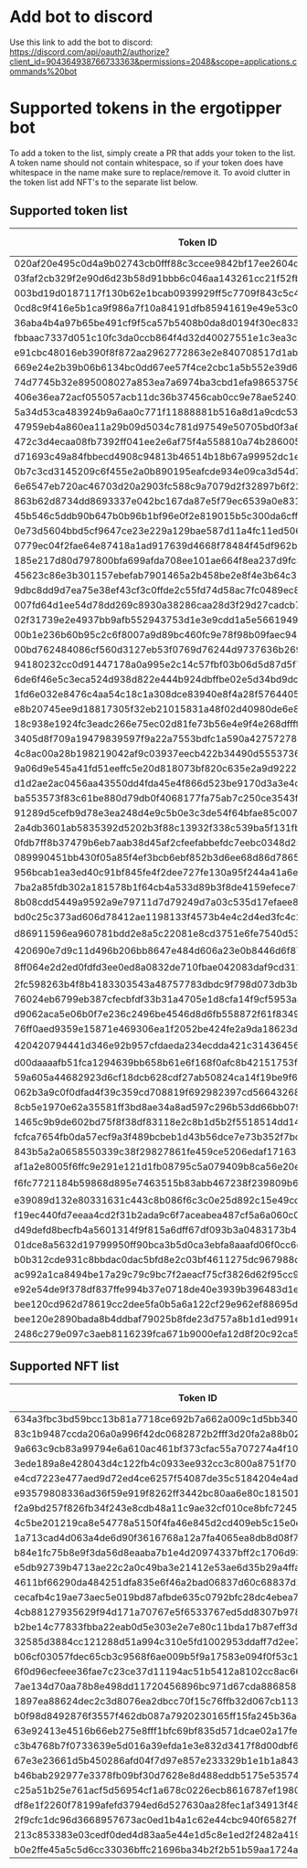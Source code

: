 # Add bot to discord
Use this link to add the bot to discord: https://discord.com/api/oauth2/authorize?client_id=904364938766733363&permissions=2048&scope=applications.commands%20bot

# Supported tokens in the ergotipper bot

To add a token to the list, simply create a PR that adds your token to the list. A token name should not contain whitespace, so if your token does have whitespace in the name make sure to replace/remove it. To avoid clutter in the token list add NFT's to the separate list below.

## Supported token list
| Token ID | Token Name | Token decimals |
| --- | --- | --- |
| 020af20e495c0d4a9b02743cb0fff88c3ccee9842bf17ee2604d7f50531c879a | ErgoTipperTest | 2 |  
| 03faf2cb329f2e90d6d23b58d91bbb6c046aa143261cc21f52fbe2824bfcbf04 | SigUSD | 2 |  
| 003bd19d0187117f130b62e1bcab0939929ff5c7709f843c5c4dd158949285d0 | SigRSV | 0 |  
| 0cd8c9f416e5b1ca9f986a7f10a84191dfb85941619e49e53c0dc30ebf83324b | COMET | 0 |  
| 36aba4b4a97b65be491cf9f5ca57b5408b0da8d0194f30ec8330d1e8946161c1 | Erdoge | 0 |  
| fbbaac7337d051c10fc3da0ccb864f4d32d40027551e1c3ea3ce361f39b91e40 | kushti | 0 | 
| e91cbc48016eb390f8f872aa2962772863e2e840708517d1ab85e57451f91bed | Ergold | 0 | 
| 669e24e2b39b06b6134bc0dd67ee57f4ce2cbc1a5b552e39d655737a05f6f384 | Have_A_Nice_Day | 0 | 
| 74d7745b32e895008027a853ea7a6974ba3cbd1efa986537563c12d6ab22c506 | thisguyfucks | 0 | 
| 406e36ea72acf055057acb11dc36b37456cab0cc9e78ae52402eb8ad3509790f | ErgTip | 0 | 
| 5a34d53ca483924b9a6aa0c771f11888881b516a8d1a9cdc535d063fe26d065e | LunaDog | 8 | 
| 47959eb4a860ea11a29b09d5034c781d97549e50705bd0f3a6ea0303e03af6f0 | LambChops | 2 | 
| 472c3d4ecaa08fb7392ff041ee2e6af75f4a558810a74b28600549d5392810e8 | NETA | 6 | 
| d71693c49a84fbbecd4908c94813b46514b18b67a99952dc1e6e4791556de413 | ergopad | 2 | 
| 0b7c3cd3145209c6f455e2a0b890195eafcde934e09ca3d54d7972d1f1ce3c44 | ValleyDAO | 1 | 
| 6e6547eb720ac46703d20a2903fc588c9a7079d2f32897b6f222cf443c5cdac7 | ChickenNuggies | 3 | 
| 863b62d8734dd8693337e042bc167da87e5f79ec6539a0e831f75535e33bafd0 | CyberPixels | 2 | 
| 45b546c5ddb90b647b0b96b1bf96e0f2e819015b5c300da6cff3c1a2863222c1 | commons | 0 | 
| 0e73d5604bbd5cf9647ce23e229a129bae587d11a4fc11ed5068aec3a2f62c06 | EASA | 0 | 
| 0779ec04f2fae64e87418a1ad917639d4668f78484f45df962b0dec14a2591d2 | MiGoreng | 0 | 
| 185e217d80d797800bfa699afda708ee101ae664f8ea237d9fc3a3824b7c3ecb | 🍆💦 | 0 | 
| 45623c86e3b301157ebefab7901465a2b458be2e8f4e3b64c35e329b43068ef0 | Hopium2.0 | 0 |
| 9dbc8dd9d7ea75e38ef43cf3c0ffde2c55fd74d58ac7fc0489ec8ffee082991b | ErMoon | 2 | 
| 007fd64d1ee54d78dd269c8930a38286caa28d3f29d27cadcb796418ab15c283 | EXLE | 4 | 
| 02f31739e2e4937bb9afb552943753d1e3e9cdd1a5e5661949cb0cef93f907ea | TeraHertz | 4 | 
| 00b1e236b60b95c2c6f8007a9d89bc460fc9e78f98b09faec9449007b40bccf3 | EGIO | 4 | 
| 00bd762484086cf560d3127eb53f0769d76244d9737636b2699d55c56cd470bf | EPOS | 4 | 
| 94180232cc0d91447178a0a995e2c14c57fbf03b06d5d87d5f79226094f52ffc | eTOSI | 6 | 
| 6de6f46e5c3eca524d938d822e444b924dbffbe02e5d34bd9dcd4bbfe9e85940 | ogre | 0 | 
| 1fd6e032e8476c4aa54c18c1a308dce83940e8f4a28f576440513ed7326ad489 | Paideia | 4 | 
| e8b20745ee9d18817305f32eb21015831a48f02d40980de6e849f886dca7f807 | Flux | 8 |
| 18c938e1924fc3eadc266e75ec02d81fe73b56e4e9f4e268dffffcb30387c42d | AHT | 4 |
| 3405d8f709a19479839597f9a22a7553bdfc1a590a427572787d7c44a88b6386 | love | 0 |
| 4c8ac00a28b198219042af9c03937eecb422b34490d55537366dc9245e85d4e1 | WoodenNickels | 6 |
| 9a06d9e545a41fd51eeffc5e20d818073bf820c635e2a9d922269913e0de369d | SPF | 6 |
| d1d2ae2ac0456aa43550dd4fda45e4f866d523be9170d3a3e4cab43a83926334 | GreasyCex | 0 |
| ba553573f83c61be880d79db0f4068177fa75ab7c250ce3543f7e7aeb471a9d2 | $bass | 7 |
| 91289d5cefb9d78e3ea248d4e9c5b0e3c3de54f64bfae85c0070580961995262 | PEPERG | 0 |
| 2a4db3601ab5835392d5202b3f88c13932f338c539ba5f131fb1370bf60f32b3 | Gyros | 0 |
| 0fdb7ff8b37479b6eb7aab38d45af2cfeefabbefdc7eebc0348d25dd65bc2c91 | $Lambo | 0 |
| 089990451bb430f05a85f4ef3bcb6ebf852b3d6ee68d86d78658b9ccef20074f | QUACKS | 6 |
| 956bcab1ea3ed40c91bf845fe4f2dee727fe130a95f244a41a6ee7a25f14e23f | Gluon | 6 |
| 7ba2a85fdb302a181578b1f64cb4a533d89b3f8de4159efece75da41041537f9 | GORT | 0 |
| 8b08cdd5449a9592a9e79711d7d79249d7a03c535d17efaee83e216e80a44c4b | RSN | 3 |
| bd0c25c373ad606d78412ae1198133f4573b4e4c2d4ed3fc4c2a4547c6c6e12e | 🤡 | 3 |
| d86911596ea960781bdd2e8a5c22081e8cd3751e6fe7540d53d303250d6a1390 | 🃏 | 1 |
| 420690e7d9c11d496b206bb8647e484d606a23e0b8446d6f87d7bbaeca1ac965 | 🍌 | 0 |
| 8ff064e2d2ed0fdfd3ee0ed8a0832de710fbae042083daf9cd312de46cdc65cd | 🌕 | 0 |
| 2fc598263b4f8b4183303543a48757783dbdc9f798d073db3b52779b9a5bbccb | 🚀 | 0 |
| 76024eb6799eb387cfecbfdf33b31a4705e1d8cfa14f9cf5953aa0d7b20fab6e | 🔥 | 9 |
| d9062aca5e06b0f7e236c2496be4546d8d6fb558872f61f834901f153eb52f4a | 🐻 | 0 |
| 76ff0aed9359e15871e469306ea1f2052be424fe2a9da18623d945cbdb592fe9 | 🐋 | 6 |
| 420420794441d346e92b957cfdaeda234ecdda421c31436456c749f4c86dc79b | 🌶 | 0 |
| d00daaaafb51fca1294639bb658b61e6f168f0afc8b42151753f6a1fe7bc7e8d | soon™ | 0 |
| 59a605a44682923d6cf18dcb628cdf27ab50824ca14f19be9f65e2dd56bf5ca9 | plussocial | 0 |
| 062b3a9c0f0dfad4f39c359cd708819f692982397cd5664326816b7054af80b1 | minuscredit | 0 |
| 8cb5e1970e62a35581ff3bd8ae34a8ad597c296b53dd66bb0791ec3a935cc33c | pluscredit | 0 |
| 1465c9b9de602bd75f8f38df83118e2c8b1d5b2f5518514dd1438149053652a8 | DarkErdoge | 6 |
| fcfca7654fb0da57ecf9a3f489bcbeb1d43b56dce7e73b352f7bc6f2561d2a1b | ErgOne | 8 |
| 843b5a2a0658550339c38f29827861fe459ce5206edaf17163113cccafc77af1 | GIF | 6 |
| af1a2e8005f6ffc9e291e121d1fb08795c5a079409b8ca56e20eb2f4f6f8553b | 🐶 | 0 |
| f6fc7721184b59868d895e7463515b83abb467238f239809b6ef76717e444063 | 👽 | 0 |
| e39089d132e80331631c443c8b086f6c3c0e25d892c15e49cd38b7ec10818d45 | ERGOD | 3 |
| f19ec440fd7eeaa4cd2f31b2ada9c6f7aceabea487cf5a6a060c0fca7789e303 | TheDip | 0 |
| d49defd8becfb4a5601314f9f815a6dff67df093b3a0483173b47705af49bc3f | ThePump | 0 |
| 01dce8a5632d19799950ff90bca3b5d0ca3ebfa8aaafd06f0cc6dd1e97150e7f | CYPX | 4 |
| b0b312cde931c8bbdac0dac5bfd8e2c03bf4611275dc967988c8d15bd5ec20e0 | Bober | 3 |
| ac992a1ca8494be17a29c79c9bc7f2aeacf75cf3826d62f95cc921cf463c3f35 | 💩 | 3 |
| e92e54de9f378df837ffe994b37e0718de40e3939b396483d1e87417e6680ee5 | 🐶_💩_LP | 0 |
| bee120cd962d78619cc2dee5fa0b5a6a122cf29e962ef88695d971e00273a4df | 🍺 | 0 |
| bee120e2890bada8b4ddbaf79025b8fde23d757a8b1d1ed991ef1647d7290e1b | 🍻 | 0 |
| 2486c279e097c3aeb8116239fca671b9000efa12d8f20c92ca5b7795a359e041 | Fucks | 0 |
## Supported NFT list
| Token ID | Token Name | Token decimals |
| --- | --- | --- |
| 634a3fbc3bd59bcc13b81a7718ce692b7a662a009c1d5bb340fab6267de2879d | KUSHYKUSHTI | 0 |
| 83c1b9487ccda206a0a996f42dc0682872b2fff3d20fa2a88b026286bcf643ee | LUMBERJOE | 0 |
| 9a663c9cb83a99794e6a610ac461bf373cfac55a707274a4f1059a725f98d069 | CYTALIK | 0 |
| 3ede189a8e428043d4c122fb4c0933ee932cc3c800a8751f70590a01e5f70e88 | LUNAGRATZ | 0 |
| e4cd7223e477aed9d72ed4ce6257f54087de35c5184204e4ad2050633ee0a336 | SBELLISON | 0 |
| e93579808336ad36f59e919f8262ff3442bc80aa6e80c18150163a7449f62b55 | SCARYGARY | 0 |
| f2a9bd257f826fb34f243e8cdb48a11c9ae32cf010ce8bfc7245ab85259bcffe | SHITCOINKING | 0 |
| 4c5be201219ca8e54778a5150f4fa46e845d2cd409eb5c15e0e8c495bdb3692b | TEAMANDAN | 0 |
| 1a713cad4d063a4de6d90f3616768a12a7fa4065ea8db8d08f7db2fe25a0d7ba | THEKROWELL | 0 |
| b84e1fc75b8e9f3da56d8eaaba7b1e4d20974337bff2c1706d9355d3ad74dcf4 | HOSKINAUT | 0 |
| e5db92739b4713ae22c2a0c49ba3e21412e53ae6d35b29a4ffa9a9a81180aff1 | KUSHYKUSHTIRARE | 0 |
| 4611bf66290da484251dfa835e6f46a2bad06837d60c68837d138c6f269a3717 | LUMBERJOERARE | 0 |
| cecafb4c19ae73aec5e019bd87afbde635c0792bfc28dc4ebea77c88be150cf2 | CYTALIKRARE | 0 |
| 4cb88127935629f94d171a70767e5f6533767ed5dd8307b978fb35706c0fd9b7 | LUNAGRATZRARE | 0 |
| b2be14c77833fbba22eab0d5e303e2e7e80c11bda17b87eff3de548b485110f4 | SBELLISONRARE | 0 |
| 32585d3884cc121288d51a994c310e5fd1002953ddaff7d2ee7516c2fb582aac | SCARYGARYRARE | 0 |
| b06cf03057fdec65cb3c9568f6ae009b5f9a17583e094f0f53c16c9fcbdfc396 | SHITCOINKINGRARE | 0 |
| 6f0d96ecfeee36fae7c23ce37d11194ac51b5412a8102cc8ac66a3cea957eaa2 | TEAMANDANRARE | 0 |
| 7ae134d70aa78b8e498dd11720456896bc971d67cda88685879983517a8e748f | THEKROWELLRARE | 0 |
| 1897ea88624dec2c3d8076ea2dbcc70f15c76ffb32d067cb11352c8de424c954 | HOSKINAUTRARE | 0 |
| b0f98d8492876f3557f462db087a7920230165ff15fa245b36a4655393fe1709 | KUSHYKUSHTIULTRARARE | 0 |
| 63e92413e4516b66eb275e8fff1bfc69bf835d571dcae02a17feda8f2b133bb6 | LUMBERJOEULTRARARE | 0 |
| c3b4768b7f0733639e5d016a39efda1e3e832d3417f8d00dbf6c5ecf10ff82d3 | CYTALIKULTRARARE | 0 |
| 67e3e23661d5b450286afd04f7d97e857e233329b1e1b1a84317cd46c18a55c8 | LUNAGRATZULTRARARE | 0 |
| b46bab292977e3378fb09bf30d7628e8d488eddb5175e53574ea55f54b497fe9 | SBELLISONULTRARARE | 0 |
| c25a51b25e761acf5d56954cf1a678c0226ecb8616787ef1980a6f540ae3b640 | SCARYGARYULTRARARE | 0 |
| df8e1f2260f78199afefd3794ed6d527630aa28fec1af34913f48df1f4c6bfc5 | SHITCOINKINGULTRARARE | 0 |
| 2f9cfc1dc96d3668957673ac0ed1b4a1c62e44cbc940f65827f787d34bc4e8c1 | TEAMANDANULTRARARE | 0 |
| 213c853383e03cedf0ded4d83aa5e44e1d5c8e1ed2f2482a419d5dad155b8975 | THEKROWELLULTRARARE | 0 |
| b0e2ffe45a5c5d6cc33036bffc21696ba34b2f2b51b59aa1724afede71cbba8c | HOSKINAUTULTRARARE | 0 |
